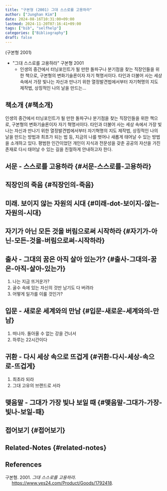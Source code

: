 ```yaml
---
title: "구본형 (2001) 그대 스스로를 고용하라"
author: ["Junghan Kim"]
date: 2024-08-16T10:31:00+09:00
lastmod: 2024-11-20T07:16:41+09:00
tags: ["bib", "selfhelp"]
categories: ["Bibliography"]
draft: false
---
```


(구본형 2001)

-   "그대 스스로를 고용하라" 구본형 2001
    -   인생의 중간에서 터닝포인트가 될 만한 돌파구나 분기점을 찾는 직장인들을 위한 책으로, 구본형의 변화기술론이자 자기 혁명서이다. 타인과 더불어 사는 세상 속에서 가장 빛나는 자신과 만나기 위한 열정발견법에서부터 자기혁명의 지도 제작법, 상징적인 나의 날을 만드는...


## 책소개 {#책소개}

인생의 중간에서 터닝포인트가 될 만한 돌파구나 분기점을 찾는 직장인들을 위한 책으로, 구본형의 변화기술론이자 자기 혁명서이다. 타인과 더불어 사는 세상 속에서 가장 빛나는 자신과 만나기 위한 열정발견법에서부터 자기혁명의 지도 제작법, 상징적인 나의 날을 만드는 방법과 최초가 되는 법 등, 지금의 나를 벗어나 새롭게 태어날 수 있는 방법을 소개하고 있다. 평범한 인간이었던 개인이 지식과 전문성을 갖춘 공공의 자산을 가진 존재로 다시 태어날 수 있는 길을 친절하게 안내하고자 한다.


## 서문 - 스스로를 고용하라 {#서문-스스로를-고용하라}


## 직장인의 죽음 {#직장인의-죽음}


## 미래. 보이지 않는 자원의 시대 {#미래-dot-보이지-않는-자원의-시대}


## 자기가 아닌 모든 것을 버림으로써 시작하라 {#자기가-아닌-모든-것을-버림으로써-시작하라}


## 출사 - 그대의 꿈은 아직 살아 있는가? {#출사-그대의-꿈은-아직-살아-있는가}

1.  나는 지금 뜨거운가?
2.  골수 속에 있는 자신의 것만 남기도 다 버려라
3.  어떻게 일가를 이룰 것인가?


## 입문 - 새로운 세계와의 만남 {#입문-새로운-세계와의-만남}

1.  떠나자. 돌아올 수 없는 강을 건너서
2.  하루는 22시간이다


## 귀환 - 다시 세상 속으로 뜨겁게 {#귀환-다시-세상-속으로-뜨겁게}

1.  최초라 되라
2.  그대 고유의 브랜드로 서라


## 맺음말 - 그대가 가장 빛나 보일 때 {#맺음말-그대가-가장-빛나-보일-때}


## 접어보기 {#접어보기}


## Related-Notes {#related-notes}

## References

<style>.csl-entry{text-indent: -1.5em; margin-left: 1.5em;}</style><div class="csl-bib-body">
  <div class="csl-entry">구본형. 2001. <i>그대 스스로를 고용하라</i>. <a href="https://www.yes24.com/Product/Goods/1792418">https://www.yes24.com/Product/Goods/1792418</a>.</div>
</div>
